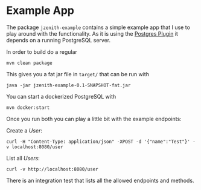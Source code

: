 # Example App

The package `jzenith-example` contains a simple example app that
I use to play around with the functionality. As it is using the 
[Postgres Plugin](POSTGRES_PLUGIN.md) it depends on a running
PostgreSQL server. 

In order to build do a regular

`mvn clean package`

This gives you a fat jar file in `target/` that can be run with

`java -jar jzenith-example-0.1-SNAPSHOT-fat.jar`

You can start a dockerized PostgreSQL with 

`mvn docker:start`

Once you run both you can play a little bit with the example
endpoints:

Create a *User*:

`curl -H "Content-Type: application/json" -XPOST -d '{"name":"Test"}'
-v localhost:8080/user`

List all *Users*:

`curl -v http://localhost:8080/user`

There is an integration test that lists all the allowed endpoints and
methods. 

